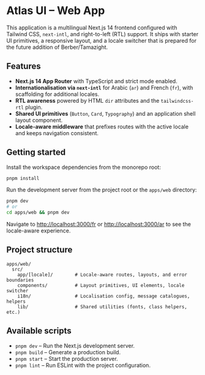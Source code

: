 # Atlas UI – Web App

This application is a multilingual Next.js 14 frontend configured with Tailwind CSS, `next-intl`, and right-to-left (RTL) support. It ships with starter UI primitives, a responsive layout, and a locale switcher that is prepared for the future addition of Berber/Tamazight.

## Features

- **Next.js 14 App Router** with TypeScript and strict mode enabled.
- **Internationalisation via `next-intl`** for Arabic (`ar`) and French (`fr`), with scaffolding for additional locales.
- **RTL awareness** powered by HTML `dir` attributes and the `tailwindcss-rtl` plugin.
- **Shared UI primitives** (`Button`, `Card`, `Typography`) and an application shell layout component.
- **Locale-aware middleware** that prefixes routes with the active locale and keeps navigation consistent.

## Getting started

Install the workspace dependencies from the monorepo root:

```bash
pnpm install
```

Run the development server from the project root or the `apps/web` directory:

```bash
pnpm dev
# or
cd apps/web && pnpm dev
```

Navigate to [http://localhost:3000/fr](http://localhost:3000/fr) or [http://localhost:3000/ar](http://localhost:3000/ar) to see the locale-aware experience.

## Project structure

```
apps/web/
  src/
    app/[locale]/        # Locale-aware routes, layouts, and error boundaries
    components/          # Layout primitives, UI elements, locale switcher
    i18n/                # Localisation config, message catalogues, helpers
    lib/                 # Shared utilities (fonts, class helpers, etc.)
```

## Available scripts

- `pnpm dev` – Run the Next.js development server.
- `pnpm build` – Generate a production build.
- `pnpm start` – Start the production server.
- `pnpm lint` – Run ESLint with the project configuration.
